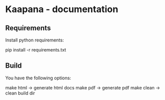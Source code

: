 # Kaapana - documentation

## Requirements
Install python requirements:

pip install -r requirements.txt

## Build

You have the following options:

make html  -> generate html docs
make pdf   -> generate pdf
make clean -> clean build dir
